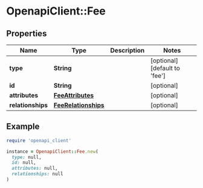 # OpenapiClient::Fee

## Properties

| Name | Type | Description | Notes |
| ---- | ---- | ----------- | ----- |
| **type** | **String** |  | [optional][default to &#39;fee&#39;] |
| **id** | **String** |  | [optional] |
| **attributes** | [**FeeAttributes**](FeeAttributes.md) |  | [optional] |
| **relationships** | [**FeeRelationships**](FeeRelationships.md) |  | [optional] |

## Example

```ruby
require 'openapi_client'

instance = OpenapiClient::Fee.new(
  type: null,
  id: null,
  attributes: null,
  relationships: null
)
```

